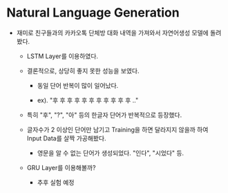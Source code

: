 # Natural Language Generation

- 재미로 친구들과의 카카오톡 단체방 대화 내역을 가져와서 자연어생성 모델에 돌려봤다.

    - LSTM Layer를 이용하였다.
    
    - 결론적으로, 상당히 좋지 못한 성능을 보였다.
    
        - 동일 단어 반복이 많이 일어났다.
        
        - ex). "후 후 후 후 후 후 후 후 후 후 후 .."
        
    - 특히 "후", "?", "아" 등의 한글자 단어가 반복적으로 등장했다.
    
    - 글자수가 2 이상인 단어만 남기고 Training을 하면 달라지지 않을까 하여 Input Data를 살짝 가공해봤다.
      
      - 영문을 알 수 없는 단어가 생성되었다. "인다", "시었다" 등.
    
    - GRU Layer를 이용해볼까?
    
      - 추후 실험 예정
